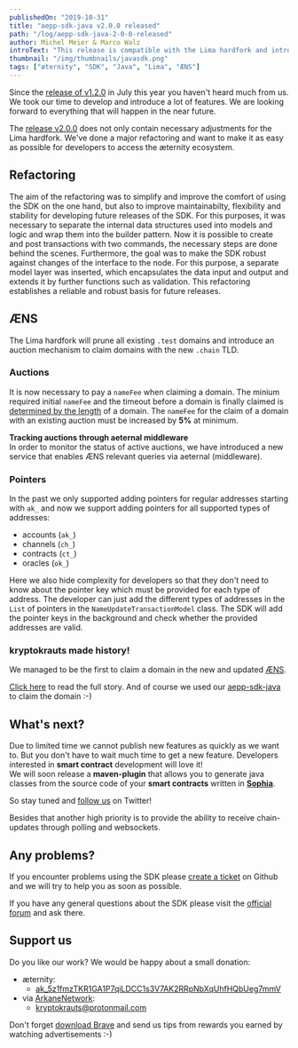 ```yaml
---
publishedOn: "2019-10-31"
title: "aepp-sdk-java v2.0.0 released"
path: "/log/aepp-sdk-java-2-0-0-released"
author: Michel Meier & Marco Walz
introText: "This release is compatible with the Lima hardfork and introduces support for ÆNS auctions."
thumbnail: "/img/thumbnails/javasdk.png"
tags: ["æternity", "SDK", "Java", "Lima", "ÆNS"]
---
```

Since the [release of v1.2.0](/log/aepp-sdk-java-1-2-0-released) in July this year you haven't heard much from us. We took our time to develop and introduce a lot of features. We are looking forward to everything that will happen in the near future.

The [release v2.0.0](https://github.com/kryptokrauts/aepp-sdk-java/releases/tag/v2.0.0) does not only contain necessary adjustments for the Lima hardfork. We've done a major refactoring and want to make it as easy as possible for developers to access the æternity ecosystem.

## Refactoring
The aim of the refactoring was to simplify and improve the comfort of using the SDK on the one hand, but also to improve maintainabilty, flexibility and stability for developing future releases of the SDK. For this purposes, it was necessary to separate the internal data structures used into models and logic and wrap them into the builder pattern. Now it is possible to create and post transactions with two commands, the necessary steps are done behind the scenes. Furthermore, the goal was to make the SDK robust against changes of the interface to the node. For this purpose, a separate model layer was inserted, which encapsulates the data input and output and extends it by further functions such as validation. This refactoring establishes a reliable and robust basis for future releases.

## ÆNS
The Lima hardfork will prune all existing `.test` domains and introduce an auction mechanism to claim domains with the new `.chain` TLD.

### Auctions
It is now necessary to pay a `nameFee` when claiming a domain. The minium required initial `nameFee` and the timeout before a domain is finally claimed is [determined by the length](https://github.com/aeternity/protocol/blob/aens-auctions/AENS.md#protocol-fees-and-protection-times) of a domain. The `nameFee` for the claim of a domain with an existing auction must be increased by **5%** at minimum.

**Tracking auctions through aeternal middleware**  
In order to monitor the status of active auctions, we have introduced a new service that enables ÆNS relevant queries via aeternal (middleware).

### Pointers
In the past we only supported adding pointers for regular addresses starting with `ak_` and now we support adding pointers for all supported types of addresses:
- accounts (`ak_`)
- channels (`ch_`)
- contracts (`ct_`)
- oracles (`ok_`)

Here we also hide complexity for developers so that they don't need to know about the pointer key which must be provided for each type of address. The developer can just add the different types of addresses in the `List` of pointers in the `NameUpdateTransactionModel` class. The SDK will add the pointer keys in the background and check whether the provided addresses are valid.

### kryptokrauts made history!
We managed to be the first to claim a domain in the new and updated [ÆNS](https://github.com/aeternity/protocol/blob/master/AENS.md).

[Click here](/log/first-claim-ever-of-an-aens-domain) to read the full story. And of course we used our [aepp-sdk-java](https://github.com/kryptokrauts/aepp-sdk-java) to claim the domain :-)

## What's next?
Due to limited time we cannot publish new features as quickly as we want to. But you don't have to wait much time to get a new feature. Developers interested in **smart contract** development will love it!  
We will soon release a **maven-plugin** that allows you to generate java classes from the source code of your **smart contracts** written in [**Sophia**](https://github.com/aeternity/protocol/blob/master/contracts/sophia.md).

So stay tuned and [follow us](https://twitter.com/kryptokrauts) on Twitter!

Besides that another high priority is to provide the ability to receive chain-updates through polling and websockets.

## Any problems?
If you encounter problems using the SDK please [create a ticket](https://github.com/kryptokrauts/aepp-sdk-java/issues/new) on Github and we will try to help you as soon as possible.

If you have any general questions about the SDK please visit the [official forum](https://forum.aeternity.com/c/aepplications/sdk) and ask there.

## Support us
Do you like our work? We would be happy about a small donation:
- æternity:
  - [ak_5z1fmzTKR1GA1P7qiLDCC1s3V7AK2RRpNbXqUhfHQbUeg7mmV](https://explorer.aepps.com/#/account/ak_5z1fmzTKR1GA1P7qiLDCC1s3V7AK2RRpNbXqUhfHQbUeg7mmV)
- via [ArkaneNetwork](https://arkane.network/):
  - kryptokrauts@protonmail.com

Don't forget [download Brave](https://brave.com/kry019) and send us tips from rewards you earned by watching advertisements :-)